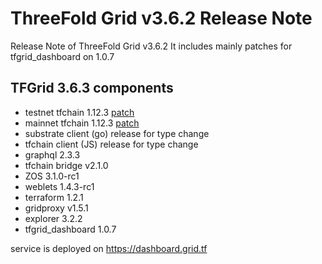# ThreeFold Grid v3.6.2 Release Note

Release Note of ThreeFold Grid v3.6.2 It includes mainly patches for tfgrid_dashboard on 1.0.7

## TFGrid 3.6.3 components
 - testnet tfchain 1.12.3 [patch](https://forum.threefold.io/t/resolved-billing-issue-on-all-networks-august-30th/3330) 
 - mainnet tfchain 1.12.3 [patch](https://forum.threefold.io/t/resolved-billing-issue-on-all-networks-august-30th/3330)
 - substrate client (go) release for type change
 - tfchain client (JS) release for type change
 - graphql 2.3.3
 - tfchain bridge v2.1.0
 - ZOS 3.1.0-rc1
 - weblets 1.4.3-rc1
 - terraform 1.2.1
 - gridproxy v1.5.1
 - explorer 3.2.2
 - tfgrid_dashboard 1.0.7



service is deployed on https://dashboard.grid.tf
